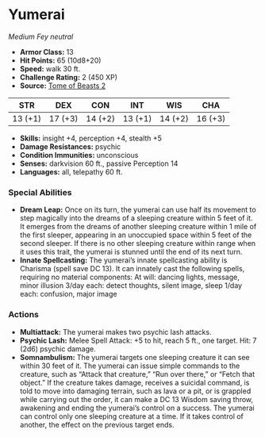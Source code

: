 # Yumerai

*Medium* *Fey* *neutral*

- **Armor Class:** 13
- **Hit Points:** 65 (10d8+20)
- **Speed:** walk 30 ft.
- **Challenge Rating:** 2 (450 XP)
- **Source:** [Tome of Beasts 2](https://koboldpress.com/kpstore/product/tome-of-beasts-2-for-5th-edition/)

| STR | DEX | CON | INT | WIS | CHA |
| --- | --- | --- | --- | --- | --- |
| 13 (+1) | 17 (+3) | 14 (+2) | 13 (+1) | 14 (+2) | 16 (+3) |

- **Skills:** insight +4, perception +4, stealth +5
- **Damage Resistances:** psychic
- **Condition Immunities:** unconscious
- **Senses:** darkvision 60 ft., passive Perception 14
- **Languages:** all, telepathy 60 ft.
### Special Abilities
- **Dream Leap:** Once on its turn, the yumerai can use half its movement to step magically into the dreams of a sleeping creature within 5 feet of it. It emerges from the dreams of another sleeping creature within 1 mile of the first sleeper, appearing in an unoccupied space within 5 feet of the second sleeper. If there is no other sleeping creature within range when it uses this trait, the yumerai is stunned until the end of its next turn.
- **Innate Spellcasting:** The yumerai’s innate spellcasting ability is Charisma (spell save DC 13). It can innately cast the following spells, requiring no material components: At will: dancing lights, message, minor illusion 3/day each: detect thoughts, silent image, sleep 1/day each: confusion, major image
### Actions
- **Multiattack:** The yumerai makes two psychic lash attacks.
- **Psychic Lash:** Melee Spell Attack: +5 to hit, reach 5 ft., one target. Hit: 7 (2d6) psychic damage.
- **Somnambulism:** The yumerai targets one sleeping creature it can see within 30 feet of it. The yumerai can issue simple commands to the creature, such as “Attack that creature,” “Run over there,” or “Fetch that object.” If the creature takes damage, receives a suicidal command, is told to move into damaging terrain, such as lava or a pit, or is grappled while carrying out the order, it can make a DC 13 Wisdom saving throw, awakening and ending the yumerai’s control on a success. The yumerai can control only one sleeping creature at a time. If it takes control of another, the effect on the previous target ends.
